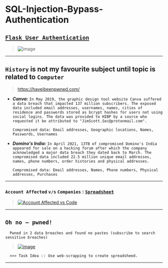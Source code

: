 # SQL-Injection-Bypass-Authentication

## [`Flask User Authentication`](https://blog.appseed.us/flask-user-authentication-free-sample/)

> ![image](https://user-images.githubusercontent.com/50515418/225039000-4f23199e-67f8-4be3-ad2b-18cc604164ac.png)

-----------------

## `History` is not my favourite subject until topic is related to `Computer`
> https://haveibeenpwned.com/

- ***Canva:*** `In May 2019, the graphic design tool website Canva suffered a data breach that impacted 137 million subscribers. The exposed data included email addresses, usernames, names, cities of residence and passwords stored as bcrypt hashes for users not using social logins. The data was provided to HIBP by a source who requested it be attributed to "JimScott.Sec@protonmail.com".`

      Compromised data: Email addresses, Geographic locations, Names, Passwords, Usernames

- ***Domino's India:*** `In April 2021, 13TB of compromised Domino's India appeared for sale on a hacking forum after which the company acknowledged a major data breach they dated back to March. The compromised data included 22.5 million unique email addresses, names, phone numbers, order histories and physical addresses.`

      Compromised data: Email addresses, Names, Phone numbers, Physical addresses, Purchases

-----------------------

### `Account Affected` `v/s` `Companies` : [`Spreadsheet`](https://docs.google.com/spreadsheets/d/1XOwcmoO-MnhdABrn8uqmqW5iZW3I6qDMUJoCRcimoSQ/edit?usp=sharing)

> [![Account Affected vs  Code](https://user-images.githubusercontent.com/50515418/225221145-62881690-5fa0-410d-8a82-b529d388d994.png)](https://colab.research.google.com/drive/1c8Zy-2ipRqXPzFeV8ol4CXRopgCoGfPf?usp=sharing)

--------------------

## `Oh no — pwned!`
      Pwned in 2 data breaches and found no pastes (subscribe to search sensitive breaches)

> [![image](https://user-images.githubusercontent.com/50515418/225050010-05f44b21-c1d1-462f-b848-0fb04edae760.png)](https://haveibeenpwned.com/PwnedWebsites#DominosIndia)

      >>> Task Idea 💡: Use web-scrapping to create spreadsheed.
---------------------

